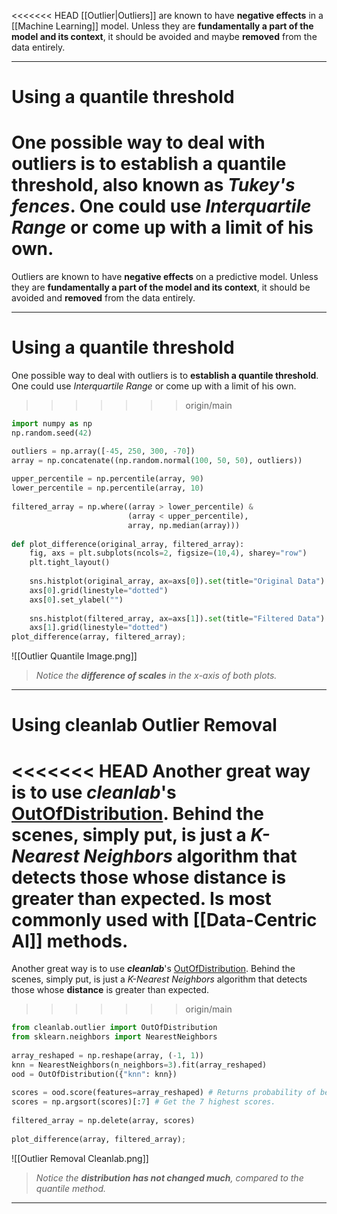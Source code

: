<<<<<<< HEAD
[[Outlier|Outliers]] are known to have **negative effects** in a [[Machine Learning]] model. Unless they are **fundamentally a part of the model and its context**, it should be avoided and maybe **removed** from the data entirely.
___
# Using a quantile threshold

One possible way to deal with outliers is to **establish a quantile threshold**, also known as *Tukey's fences*. One could use *Interquartile Range* or come up with a limit of his own.
=======
Outliers are known to have **negative effects** on a predictive model. Unless they are **fundamentally a part of the model and its context**, it should be avoided and **removed** from the data entirely.
___
# Using a quantile threshold

One possible way to deal with outliers is to **establish a quantile threshold**. One could use *Interquartile Range* or come up with a limit of his own.
>>>>>>> origin/main

```python
import numpy as np
np.random.seed(42)

outliers = np.array([-45, 250, 300, -70])  
array = np.concatenate((np.random.normal(100, 50, 50), outliers))  
  
upper_percentile = np.percentile(array, 90)  
lower_percentile = np.percentile(array, 10)  
  
filtered_array = np.where((array > lower_percentile) &  
                          (array < upper_percentile),
                          array, np.median(array)))
  
def plot_difference(original_array, filtered_array):  
    fig, axs = plt.subplots(ncols=2, figsize=(10,4), sharey="row")  
    plt.tight_layout()
    
    sns.histplot(original_array, ax=axs[0]).set(title="Original Data")  
    axs[0].grid(linestyle="dotted")  
    axs[0].set_ylabel("")  
    
    sns.histplot(filtered_array, ax=axs[1]).set(title="Filtered Data")  
    axs[1].grid(linestyle="dotted")
plot_difference(array, filtered_array);
```

![[Outlier Quantile Image.png]]
> *Notice the **difference of scales** in the x-axis of both plots.*
___
# Using cleanlab Outlier Removal

<<<<<<< HEAD
Another great way is to use ***cleanlab***'s [OutOfDistribution](https://docs.cleanlab.ai/stable/cleanlab/outlier.html). Behind the scenes, simply put, is just a *K-Nearest Neighbors* algorithm that detects those whose **distance** is greater than expected. Is most commonly used with [[Data-Centric AI]] methods.
=======
Another great way is to use ***cleanlab***'s [OutOfDistribution](https://docs.cleanlab.ai/stable/cleanlab/outlier.html). Behind the scenes, simply put, is just a *K-Nearest Neighbors* algorithm that detects those whose **distance** is greater than expected.
>>>>>>> origin/main

```python
from cleanlab.outlier import OutOfDistribution  
from sklearn.neighbors import NearestNeighbors  
  
array_reshaped = np.reshape(array, (-1, 1))  
knn = NearestNeighbors(n_neighbors=3).fit(array_reshaped)  
ood = OutOfDistribution({"knn": knn})  
  
scores = ood.score(features=array_reshaped) # Returns probability of being outlier  
scores = np.argsort(scores)[:7] # Get the 7 highest scores.  
  
filtered_array = np.delete(array, scores)  
  
plot_difference(array, filtered_array);
```

![[Outlier Removal Cleanlab.png]]
> *Notice the **distribution has not changed much**, compared to the quantile method.*
___